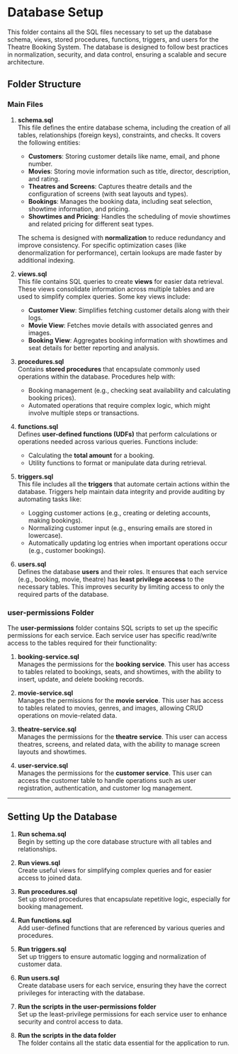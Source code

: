 # Database Setup

This folder contains all the SQL files necessary to set up the database schema, views, stored procedures, functions, triggers, and users for the Theatre Booking System. The database is designed to follow best practices in normalization, security, and data control, ensuring a scalable and secure architecture.

## Folder Structure

### Main Files

1. **schema.sql**  
   This file defines the entire database schema, including the creation of all tables, relationships (foreign keys), constraints, and checks. It covers the following entities:
   - **Customers**: Storing customer details like name, email, and phone number.
   - **Movies**: Storing movie information such as title, director, description, and rating.
   - **Theatres and Screens**: Captures theatre details and the configuration of screens (with seat layouts and types).
   - **Bookings**: Manages the booking data, including seat selection, showtime information, and pricing.
   - **Showtimes and Pricing**: Handles the scheduling of movie showtimes and related pricing for different seat types.

   The schema is designed with **normalization** to reduce redundancy and improve consistency. For specific optimization cases (like denormalization for performance), certain lookups are made faster by additional indexing.

2. **views.sql**  
   This file contains SQL queries to create **views** for easier data retrieval. These views consolidate information across multiple tables and are used to simplify complex queries. Some key views include:
   - **Customer View**: Simplifies fetching customer details along with their logs.
   - **Movie View**: Fetches movie details with associated genres and images.
   - **Booking View**: Aggregates booking information with showtimes and seat details for better reporting and analysis.

3. **procedures.sql**  
   Contains **stored procedures** that encapsulate commonly used operations within the database. Procedures help with:
   - Booking management (e.g., checking seat availability and calculating booking prices).
   - Automated operations that require complex logic, which might involve multiple steps or transactions.

4. **functions.sql**  
   Defines **user-defined functions (UDFs)** that perform calculations or operations needed across various queries. Functions include:
   - Calculating the **total amount** for a booking.
   - Utility functions to format or manipulate data during retrieval.

5. **triggers.sql**  
   This file includes all the **triggers** that automate certain actions within the database. Triggers help maintain data integrity and provide auditing by automating tasks like:
   - Logging customer actions (e.g., creating or deleting accounts, making bookings).
   - Normalizing customer input (e.g., ensuring emails are stored in lowercase).
   - Automatically updating log entries when important operations occur (e.g., customer bookings).

6. **users.sql**  
   Defines the database **users** and their roles. It ensures that each service (e.g., booking, movie, theatre) has **least privilege access** to the necessary tables. This improves security by limiting access to only the required parts of the database.

### user-permissions Folder

The **user-permissions** folder contains SQL scripts to set up the specific permissions for each service. Each service user has specific read/write access to the tables required for their functionality:
   
1. **booking-service.sql**  
   Manages the permissions for the **booking service**. This user has access to tables related to bookings, seats, and showtimes, with the ability to insert, update, and delete booking records.

2. **movie-service.sql**  
   Manages the permissions for the **movie service**. This user has access to tables related to movies, genres, and images, allowing CRUD operations on movie-related data.

3. **theatre-service.sql**  
   Manages the permissions for the **theatre service**. This user can access theatres, screens, and related data, with the ability to manage screen layouts and showtimes.

4. **user-service.sql**  
   Manages the permissions for the **customer service**. This user can access the customer table to handle operations such as user registration, authentication, and customer log management.

---

## Setting Up the Database

1. **Run schema.sql**  
   Begin by setting up the core database structure with all tables and relationships.

2. **Run views.sql**  
   Create useful views for simplifying complex queries and for easier access to joined data.

3. **Run procedures.sql**  
   Set up stored procedures that encapsulate repetitive logic, especially for booking management.

4. **Run functions.sql**  
   Add user-defined functions that are referenced by various queries and procedures.

5. **Run triggers.sql**  
   Set up triggers to ensure automatic logging and normalization of customer data.

6. **Run users.sql**  
   Create database users for each service, ensuring they have the correct privileges for interacting with the database.

7. **Run the scripts in the user-permissions folder**  
   Set up the least-privilege permissions for each service user to enhance security and control access to data.

8. **Run the scripts in the data folder**  
   The folder contains all the static data essential for the application to run.
